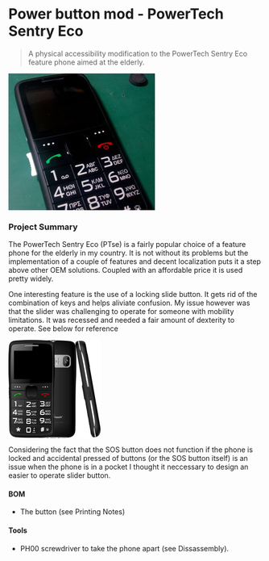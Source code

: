 # Power button mod - PowerTech Sentry Eco
> A physical accessibility modification to the PowerTech Sentry Eco feature phone aimed at the elderly.

<img align="center" src="./images/11-final.jpg" title="Modded phone">

### Project Summary

The PowerTech Sentry Eco (PTse) is a fairly popular choice of a feature phone for the elderly in my country. It is not without its problems but the implementation of a couple of features and decent localization puts it a step above other OEM solutions. Coupled with an affordable price it is used pretty widely. 

One interesting feature is the use of a locking slide button. It gets rid of the combination of keys and helps aliviate confusion. My issue however was that the slider was challenging to operate for someone with mobility limitations. It was recessed and needed a fair amount of dexterity to operate. See below for reference

<img align="center" src="./images/00-stock.jpg" title="Stock phone">

Considering the fact that the SOS button does not function if the phone is locked and accidental pressed of buttons (or the SOS button itself) is an issue when the phone is in a pocket I thought it neccessary to design an easier to operate slider button.

#### BOM

* The button (see Printing Notes)

#### Tools
*  PH00 screwdriver to take the phone apart (see Dissassembly). 


